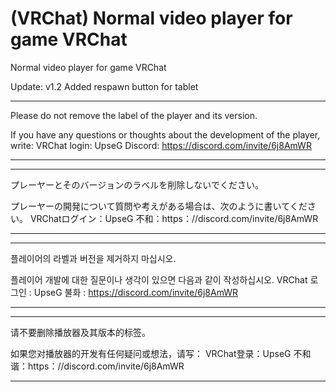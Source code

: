 # (VRChat) Normal video player for game VRChat
Normal video player for game VRChat

Update:
v1.2
Added respawn button for tablet


*************************************************************************************************
Please do not remove the label of the player and its version.

If you have any questions or thoughts about the development of the player, write:
VRChat login: UpseG
Discord:  https://discord.com/invite/6j8AmWR
*************************************************************************************************

*************************************************************************************************
プレーヤーとそのバージョンのラベルを削除しないでください。

プレーヤーの開発について質問や考えがある場合は、次のように書いてください。
VRChatログイン：UpseG
不和：https：//discord.com/invite/6j8AmWR
*************************************************************************************************

*************************************************************************************************
플레이어의 라벨과 버전을 제거하지 마십시오.

플레이어 개발에 대한 질문이나 생각이 있으면 다음과 같이 작성하십시오.
VRChat 로그인 : UpseG
불화 : https://discord.com/invite/6j8AmWR
*************************************************************************************************

*************************************************************************************************
请不要删除播放器及其版本的标签。

如果您对播放器的开发有任何疑问或想法，请写：
VRChat登录：UpseG
不和谐：https：//discord.com/invite/6j8AmWR
*************************************************************************************************

